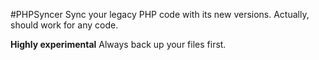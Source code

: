 #PHPSyncer
Sync your legacy PHP code with its new versions. Actually, should work for any code.

**Highly experimental** Always back up your files first.
